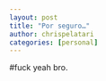 ```yaml
---
layout: post
title: "Por seguro…"
author: chrispelatari
categories: [personal]
---
```


#fuck yeah bro. 